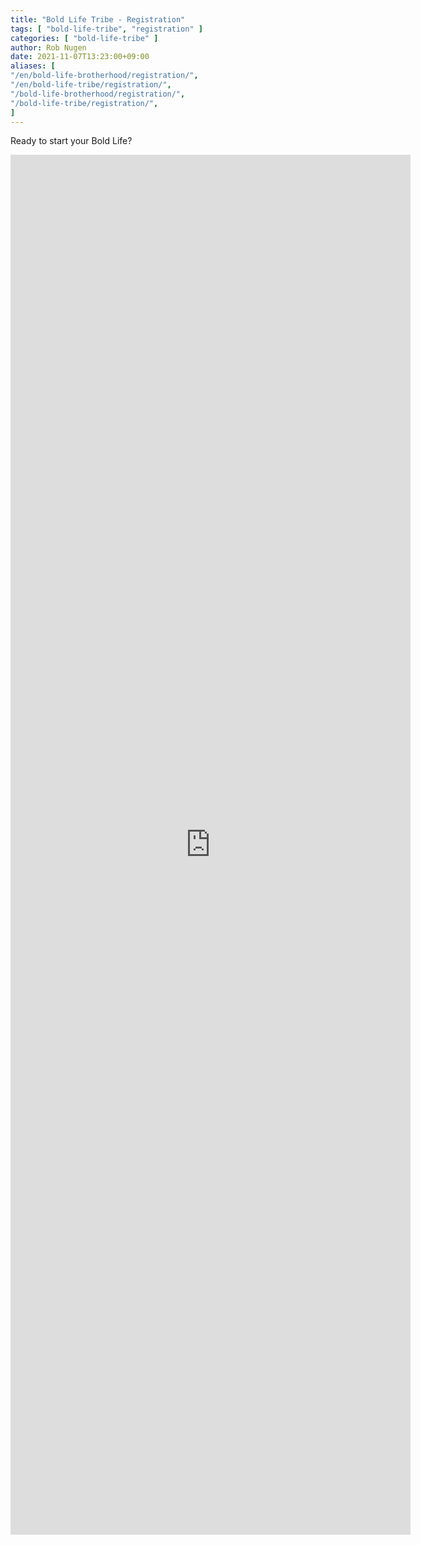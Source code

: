 ```yaml
---
title: "Bold Life Tribe - Registration"
tags: [ "bold-life-tribe", "registration" ]
categories: [ "bold-life-tribe" ]
author: Rob Nugen
date: 2021-11-07T13:23:00+09:00
aliases: [
"/en/bold-life-brotherhood/registration/",
"/en/bold-life-tribe/registration/",
"/bold-life-brotherhood/registration/",
"/bold-life-tribe/registration/",
]
---
```


Ready to start your Bold Life?

<iframe src="https://docs.google.com/forms/d/e/1FAIpQLSeihJ3IHQizrbXWcvoWmwQHUFhh11fP9FN8jowF5MSoBBI4FQ/viewform?embedded=true" width="640" height="2208" frameborder="0" marginheight="0" marginwidth="0">Loading…</iframe>
